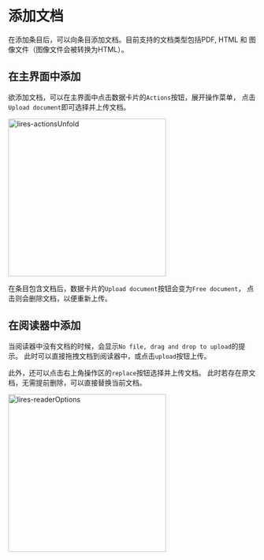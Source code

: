 # 添加文档
在添加条目后，可以向条目添加文档。目前支持的文档类型包括PDF, HTML 和 图像文件（图像文件会被转换为HTML）。

## 在主界面中添加
欲添加文档，可以在主界面中点击数据卡片的`Actions`按钮，展开操作菜单， 点击`Upload document`即可选择并上传文档。

<img class='lires-manual-screenshot' 
    style='width: 20rem;'
    src='https://limengxun-imagebed.oss-cn-wuhan-lr.aliyuncs.com/pic/lires-actionsUnfold-v1.3.0.png' 
    alt='lires-actionsUnfold'>

在条目包含文档后，数据卡片的`Upload document`按钮会变为`Free document`， 点击则会删除文档，以便重新上传。

## 在阅读器中添加
当阅读器中没有文档的时候，会显示`No file, drag and drop to upload`的提示。 此时可以直接拖拽文档到阅读器中，或点击`upload`按钮上传。

此外，还可以点击右上角操作区的`replace`按钮选择并上传文档。 此时若存在原文档，无需提前删除，可以直接替换当前文档。

<img class='lires-manual-screenshot' 
    style='width: 20rem;'
    src='https://limengxun-imagebed.oss-cn-wuhan-lr.aliyuncs.com/pic/lires-readerOptions-v1.7.3.png' 
    alt='lires-readerOptions'>
